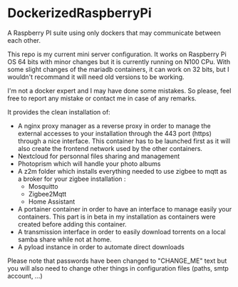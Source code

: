 # DockerizedRaspberryPi
A Raspberry PI suite using only dockers that may communicate between each other.

This repo is my current mini server configuration. 
It works on Raspberry Pi OS 64 bits with minor changes but it is currently running on N100 CPu. With some slight changes of the mariadb containers, it can work on 32 bits, but I wouldn't recommand it will need old versions to be working.

I'm not a docker expert and I may have done some mistakes. So please, feel free to report any mistake or contact me in case of any remarks.

It provides the clean installation of:
 - A nginx proxy manager as a reverse proxy in order to manage the external accesses to your installation through the 443 port (https) through a nice interface.
   This container has to be launched first as it will also create the frontend network used by the other containers. 
 - Nextcloud for personnal files sharing and management
 - Photoprism which will handle your photo albums
 - A z2m folder which installs everything needed to use zigbee to mqtt as a broker for your zigbee installation :
   - Mosquitto
   - Zigbee2Mqtt
   - Home Assistant
  - A portainer container in order to have an interface to manage easily your containers. This part is in beta in my installation as containers were created before adding this container.
  - A transmission interface in order to easily download torrents on a local samba share while not at home.
  - A pyload instance in order to automate direct downloads

Please note that passwords have been changed to "CHANGE_ME" text but you will also need to change other things in configuration files (paths, smtp account, ...)
